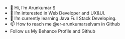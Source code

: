 - 👋 Hi, I’m Arunkumar S
- 👀 I’m interested in Web Developer and UX&UI.
- 🌱 I’m currently learning Java Full Stack Developing.
- 📫 How to reach me @er-arunkumarselvam in Github
- Follow us My Behance Profile and Github

<!---
er-arunkumarselvam/er-arunkumarselvam is a ✨ special ✨ repository because its `README.md` (this file) appears on your GitHub profile.
You can click the Preview link to take a look at your changes.
--->
